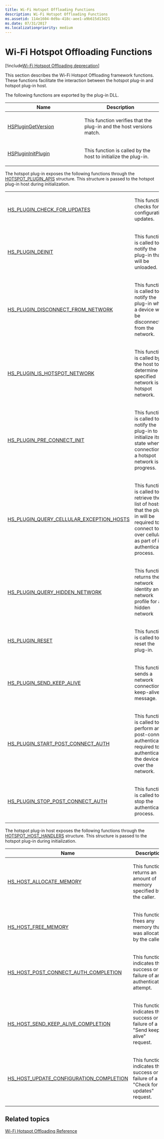 ```yaml
---
title: Wi-Fi Hotspot Offloading Functions
description: Wi-Fi Hotspot Offloading Functions
ms.assetid: 114e1604-0d9a-418c-aee1-a9b615d13d21
ms.date: 07/31/2017
ms.localizationpriority: medium
---
```


# Wi-Fi Hotspot Offloading Functions

[!include[Wi-Fi Hotspot Offloading deprecation](wi-fi-hotspot-offloading-deprecation.md)]


This section describes the Wi-Fi Hotspot Offloading framework functions. These functions facilitate the interaction between the hotspot plug-in and hotspot plug-in host.

The following functions are exported by the plug-in DLL.

<table>
<colgroup>
<col width="50%" />
<col width="50%" />
</colgroup>
<thead>
<tr class="header">
<th>Name</th>
<th>Description</th>
</tr>
</thead>
<tbody>
<tr class="odd">
<td><p><a href="hsplugingetversion.md" data-raw-source="[HSPluginGetVersion](hsplugingetversion.md)">HSPluginGetVersion</a></p></td>
<td><p>This function verifies that the plug-in and the host versions match.</p></td>
</tr>
<tr class="even">
<td><p><a href="hsplugininitplugin.md" data-raw-source="[HSPluginInitPlugin](hsplugininitplugin.md)">HSPluginInitPlugin</a></p></td>
<td><p>This function is called by the host to initialize the plug-in.</p></td>
</tr>
</tbody>
</table>

 

The hotspot plug-in exposes the following functions through the [HOTSPOT\_PLUGIN\_APIS](hotspot-plugin-apis.md) structure. This structure is passed to the hotspot plug-in host during initialization.

<table>
<colgroup>
<col width="50%" />
<col width="50%" />
</colgroup>
<tbody>
<tr class="odd">
<td><p><a href="hs-plugin-check-for-updates.md" data-raw-source="[HS_PLUGIN_CHECK_FOR_UPDATES](hs-plugin-check-for-updates.md)">HS_PLUGIN_CHECK_FOR_UPDATES</a></p></td>
<td><p>This function checks for configuration updates.</p></td>
</tr>
<tr class="even">
<td><p><a href="hs-plugin-deinit.md" data-raw-source="[HS_PLUGIN_DEINIT](hs-plugin-deinit.md)">HS_PLUGIN_DEINIT</a></p></td>
<td><p>This function is called to notify the plug-in that it will be unloaded.</p></td>
</tr>
<tr class="odd">
<td><p><a href="hs-plugin-disconnect-from-network.md" data-raw-source="[HS_PLUGIN_DISCONNECT_FROM_NETWORK](hs-plugin-disconnect-from-network.md)">HS_PLUGIN_DISCONNECT_FROM_NETWORK</a></p></td>
<td><p>This function is called to notify the plug-in when a device will be disconnected from the network.</p></td>
</tr>
<tr class="even">
<td><p><a href="hs-plugin-is-hotspot-network.md" data-raw-source="[HS_PLUGIN_IS_HOTSPOT_NETWORK](hs-plugin-is-hotspot-network.md)">HS_PLUGIN_IS_HOTSPOT_NETWORK</a></p></td>
<td><p>This function is called by the host to determine if a specified network is a hotspot network.</p></td>
</tr>
<tr class="odd">
<td><p><a href="hs-plugin-pre-connect-init.md" data-raw-source="[HS_PLUGIN_PRE_CONNECT_INIT](hs-plugin-pre-connect-init.md)">HS_PLUGIN_PRE_CONNECT_INIT</a></p></td>
<td><p>This function is called to notify the plug-in to initialize its state when a connection to a hotspot network is in progress.</p></td>
</tr>
<tr class="even">
<td><p><a href="hs-plugin-query-cellular-exception-hosts.md" data-raw-source="[HS_PLUGIN_QUERY_CELLULAR_EXCEPTION_HOSTS](hs-plugin-query-cellular-exception-hosts.md)">HS_PLUGIN_QUERY_CELLULAR_EXCEPTION_HOSTS</a></p></td>
<td><p>This function is called to retrieve the list of hosts that the plug-in will be required to connect to over cellular as part of its authentication process.</p></td>
</tr>
<tr class="odd">
<td><p><a href="hs-plugin-query-hidden-network.md" data-raw-source="[HS_PLUGIN_QUERY_HIDDEN_NETWORK](hs-plugin-query-hidden-network.md)">HS_PLUGIN_QUERY_HIDDEN_NETWORK</a></p></td>
<td><p>This function returns the network identity and network profile for a hidden network</p></td>
</tr>
<tr class="even">
<td><p><a href="hs-plugin-reset.md" data-raw-source="[HS_PLUGIN_RESET](hs-plugin-reset.md)">HS_PLUGIN_RESET</a></p></td>
<td><p>This function is called to reset the plug-in.</p></td>
</tr>
<tr class="odd">
<td><p><a href="hs-plugin-send-keep-alive.md" data-raw-source="[HS_PLUGIN_SEND_KEEP_ALIVE](hs-plugin-send-keep-alive.md)">HS_PLUGIN_SEND_KEEP_ALIVE</a></p></td>
<td><p>This function sends a network connection keep-alive message.</p></td>
</tr>
<tr class="even">
<td><p><a href="hs-plugin-start-post-connect-auth.md" data-raw-source="[HS_PLUGIN_START_POST_CONNECT_AUTH](hs-plugin-start-post-connect-auth.md)">HS_PLUGIN_START_POST_CONNECT_AUTH</a></p></td>
<td><p>This function is called to perform any post-connect authentication required to authenticate the device over the network.</p></td>
</tr>
<tr class="odd">
<td><p><a href="hs-plugin-stop-post-connect-auth.md" data-raw-source="[HS_PLUGIN_STOP_POST_CONNECT_AUTH](hs-plugin-stop-post-connect-auth.md)">HS_PLUGIN_STOP_POST_CONNECT_AUTH</a></p></td>
<td><p>This function is called to stop the authentication process.</p></td>
</tr>
</tbody>
</table>

 

The hotspot plug-in host exposes the following functions through the [HOTSPOT\_HOST\_HANDLERS](hotspot-host-handlers.md) structure. This structure is passed to the hotspot plug-in during initialization.

<table>
<colgroup>
<col width="50%" />
<col width="50%" />
</colgroup>
<thead>
<tr class="header">
<th>Name</th>
<th>Description</th>
</tr>
</thead>
<tbody>
<tr class="odd">
<td><p><a href="hs-host-allocate-memory.md" data-raw-source="[HS_HOST_ALLOCATE_MEMORY](hs-host-allocate-memory.md)">HS_HOST_ALLOCATE_MEMORY</a></p></td>
<td><p>This function returns an amount of memory specified by the caller.</p></td>
</tr>
<tr class="even">
<td><p><a href="hs-host-free-memory.md" data-raw-source="[HS_HOST_FREE_MEMORY](hs-host-free-memory.md)">HS_HOST_FREE_MEMORY</a></p></td>
<td><p>This function frees any memory that was allocated by the caller.</p></td>
</tr>
<tr class="odd">
<td><p><a href="hs-host-post-connect-auth-completion.md" data-raw-source="[HS_HOST_POST_CONNECT_AUTH_COMPLETION](hs-host-post-connect-auth-completion.md)">HS_HOST_POST_CONNECT_AUTH_COMPLETION</a></p></td>
<td><p>This function indicates the success or failure of an authentication attempt.</p></td>
</tr>
<tr class="even">
<td><p><a href="hs-host-send-keep-alive-completion.md" data-raw-source="[HS_HOST_SEND_KEEP_ALIVE_COMPLETION](hs-host-send-keep-alive-completion.md)">HS_HOST_SEND_KEEP_ALIVE_COMPLETION</a></p></td>
<td><p>This function indicates the success or failure of a &quot;Send keep-alive&quot; request.</p></td>
</tr>
<tr class="odd">
<td><p><a href="hs-host-update-configuration-completion.md" data-raw-source="[HS_HOST_UPDATE_CONFIGURATION_COMPLETION](hs-host-update-configuration-completion.md)">HS_HOST_UPDATE_CONFIGURATION_COMPLETION</a></p></td>
<td><p>This function indicates the success or failure of a &quot;Check for updates&quot; request.</p></td>
</tr>
</tbody>
</table>

 

## Related topics
[Wi-Fi Hotspot Offloading Reference](wi-fi-hotspot-offloading-reference.md)  



